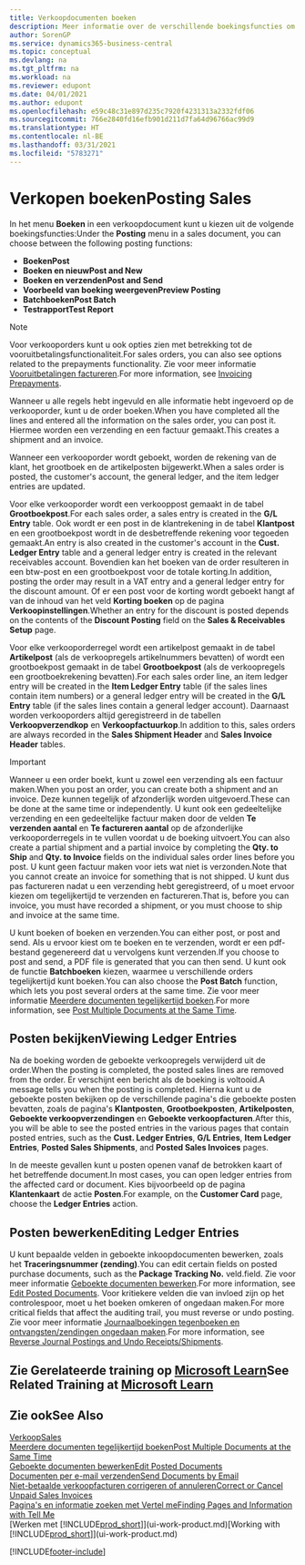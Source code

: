 ```yaml
---
title: Verkoopdocumenten boeken
description: Meer informatie over de verschillende boekingsfuncties om verkoopdocumenten te boeken en hoe u geboekte documenten kunt bijwerken.
author: SorenGP
ms.service: dynamics365-business-central
ms.topic: conceptual
ms.devlang: na
ms.tgt_pltfrm: na
ms.workload: na
ms.reviewer: edupont
ms.date: 04/01/2021
ms.author: edupont
ms.openlocfilehash: e59c48c31e897d235c7920f4231313a2332fdf06
ms.sourcegitcommit: 766e2840fd16efb901d211d7fa64d96766ac99d9
ms.translationtype: HT
ms.contentlocale: nl-BE
ms.lasthandoff: 03/31/2021
ms.locfileid: "5783271"
---
```

# <a name="posting-sales"></a><span data-ttu-id="b4846-103">Verkopen boeken</span><span class="sxs-lookup"><span data-stu-id="b4846-103">Posting Sales</span></span>

<span data-ttu-id="b4846-104">In het menu **Boeken** in een verkoopdocument kunt u kiezen uit de volgende boekingsfuncties:</span><span class="sxs-lookup"><span data-stu-id="b4846-104">Under the **Posting** menu in a sales document, you can choose between the following posting functions:</span></span>

* <span data-ttu-id="b4846-105">**Boeken**</span><span class="sxs-lookup"><span data-stu-id="b4846-105">**Post**</span></span>
* <span data-ttu-id="b4846-106">**Boeken en nieuw**</span><span class="sxs-lookup"><span data-stu-id="b4846-106">**Post and New**</span></span>
* <span data-ttu-id="b4846-107">**Boeken en verzenden**</span><span class="sxs-lookup"><span data-stu-id="b4846-107">**Post and Send**</span></span>
* <span data-ttu-id="b4846-108">**Voorbeeld van boeking weergeven**</span><span class="sxs-lookup"><span data-stu-id="b4846-108">**Preview Posting**</span></span>
* <span data-ttu-id="b4846-109">**Batchboeken**</span><span class="sxs-lookup"><span data-stu-id="b4846-109">**Post Batch**</span></span>
* <span data-ttu-id="b4846-110">**Testrapport**</span><span class="sxs-lookup"><span data-stu-id="b4846-110">**Test Report**</span></span>

> [!NOTE]
> <span data-ttu-id="b4846-111">Voor verkooporders kunt u ook opties zien met betrekking tot de vooruitbetalingsfunctionaliteit.</span><span class="sxs-lookup"><span data-stu-id="b4846-111">For sales orders, you can also see options related to the prepayments functionality.</span></span> <span data-ttu-id="b4846-112">Zie voor meer informatie [Vooruitbetalingen factureren](finance-invoice-prepayments.md).</span><span class="sxs-lookup"><span data-stu-id="b4846-112">For more information, see [Invoicing Prepayments](finance-invoice-prepayments.md).</span></span>

<span data-ttu-id="b4846-113">Wanneer u alle regels hebt ingevuld en alle informatie hebt ingevoerd op de verkooporder, kunt u de order boeken.</span><span class="sxs-lookup"><span data-stu-id="b4846-113">When you have completed all the lines and entered all the information on the sales order, you can post it.</span></span> <span data-ttu-id="b4846-114">Hiermee worden een verzending en een factuur gemaakt.</span><span class="sxs-lookup"><span data-stu-id="b4846-114">This creates a shipment and an invoice.</span></span>

<span data-ttu-id="b4846-115">Wanneer een verkooporder wordt geboekt, worden de rekening van de klant, het grootboek en de artikelposten bijgewerkt.</span><span class="sxs-lookup"><span data-stu-id="b4846-115">When a sales order is posted, the customer's account, the general ledger, and the item ledger entries are updated.</span></span>

<span data-ttu-id="b4846-116">Voor elke verkooporder wordt een verkooppost gemaakt in de tabel **Grootboekpost**.</span><span class="sxs-lookup"><span data-stu-id="b4846-116">For each sales order, a sales entry is created in the **G/L Entry** table.</span></span> <span data-ttu-id="b4846-117">Ook wordt er een post in de klantrekening in de tabel **Klantpost** en een grootboekpost wordt in de desbetreffende rekening voor tegoeden gemaakt.</span><span class="sxs-lookup"><span data-stu-id="b4846-117">An entry is also created in the customer's account in the **Cust. Ledger Entry** table and a general ledger entry is created in the relevant receivables account.</span></span> <span data-ttu-id="b4846-118">Bovendien kan het boeken van de order resulteren in een btw-post en een grootboekpost voor de totale korting.</span><span class="sxs-lookup"><span data-stu-id="b4846-118">In addition, posting the order may result in a VAT entry and a general ledger entry for the discount amount.</span></span> <span data-ttu-id="b4846-119">Of er een post voor de korting wordt geboekt hangt af van de inhoud van het veld **Korting boeken** op de pagina **Verkoopinstellingen**.</span><span class="sxs-lookup"><span data-stu-id="b4846-119">Whether an entry for the discount is posted depends on the contents of the **Discount Posting** field on the **Sales & Receivables Setup** page.</span></span>

<span data-ttu-id="b4846-120">Voor elke verkooporderregel wordt een artikelpost gemaakt in de tabel **Artikelpost** (als de verkoopregels artikelnummers bevatten) of wordt een grootboekpost gemaakt in de tabel **Grootboekpost** (als de verkoopregels een grootboekrekening bevatten).</span><span class="sxs-lookup"><span data-stu-id="b4846-120">For each sales order line, an item ledger entry will be created in the **Item Ledger Entry** table (if the sales lines contain item numbers) or a general ledger entry will be created in the **G/L Entry** table (if the sales lines contain a general ledger account).</span></span> <span data-ttu-id="b4846-121">Daarnaast worden verkooporders altijd geregistreerd in de tabellen **Verkoopverzendkop** en **Verkoopfactuurkop**.</span><span class="sxs-lookup"><span data-stu-id="b4846-121">In addition to this, sales orders are always recorded in the **Sales Shipment Header** and **Sales Invoice Header** tables.</span></span>

> [!IMPORTANT]  
> <span data-ttu-id="b4846-122">Wanneer u een order boekt, kunt u zowel een verzending als een factuur maken.</span><span class="sxs-lookup"><span data-stu-id="b4846-122">When you post an order, you can create both a shipment and an invoice.</span></span> <span data-ttu-id="b4846-123">Deze kunnen tegelijk of afzonderlijk worden uitgevoerd.</span><span class="sxs-lookup"><span data-stu-id="b4846-123">These can be done at the same time or independently.</span></span> <span data-ttu-id="b4846-124">U kunt ook een gedeeltelijke verzending en een gedeeltelijke factuur maken door de velden **Te verzenden aantal** en **Te factureren aantal** op de afzonderlijke verkooporderregels in te vullen voordat u de boeking uitvoert.</span><span class="sxs-lookup"><span data-stu-id="b4846-124">You can also create a partial shipment and a partial invoice by completing the **Qty. to Ship** and **Qty. to Invoice** fields on the individual sales order lines before you post.</span></span> <span data-ttu-id="b4846-125">U kunt geen factuur maken voor iets wat niet is verzonden.</span><span class="sxs-lookup"><span data-stu-id="b4846-125">Note that you cannot create an invoice for something that is not shipped.</span></span> <span data-ttu-id="b4846-126">U kunt dus pas factureren nadat u een verzending hebt geregistreerd, of u moet ervoor kiezen om tegelijkertijd te verzenden en factureren.</span><span class="sxs-lookup"><span data-stu-id="b4846-126">That is, before you can invoice, you must have recorded a shipment, or you must choose to ship and invoice at the same time.</span></span>

<span data-ttu-id="b4846-127">U kunt boeken of boeken en verzenden.</span><span class="sxs-lookup"><span data-stu-id="b4846-127">You can either post, or post and send.</span></span> <span data-ttu-id="b4846-128">Als u ervoor kiest om te boeken en te verzenden, wordt er een pdf-bestand gegenereerd dat u vervolgens kunt verzenden.</span><span class="sxs-lookup"><span data-stu-id="b4846-128">If you choose to post and send, a PDF file is generated that you can then send.</span></span> <span data-ttu-id="b4846-129">U kunt ook de functie **Batchboeken** kiezen, waarmee u verschillende orders tegelijkertijd kunt boeken.</span><span class="sxs-lookup"><span data-stu-id="b4846-129">You can also choose the **Post Batch** function, which lets you post several orders at the same time.</span></span> <span data-ttu-id="b4846-130">Zie voor meer informatie [Meerdere documenten tegelijkertijd boeken](ui-batch-posting.md).</span><span class="sxs-lookup"><span data-stu-id="b4846-130">For more information, see [Post Multiple Documents at the Same Time](ui-batch-posting.md).</span></span>

## <a name="viewing-ledger-entries"></a><span data-ttu-id="b4846-131">Posten bekijken</span><span class="sxs-lookup"><span data-stu-id="b4846-131">Viewing Ledger Entries</span></span>

<span data-ttu-id="b4846-132">Na de boeking worden de geboekte verkoopregels verwijderd uit de order.</span><span class="sxs-lookup"><span data-stu-id="b4846-132">When the posting is completed, the posted sales lines are removed from the order.</span></span> <span data-ttu-id="b4846-133">Er verschijnt een bericht als de boeking is voltooid.</span><span class="sxs-lookup"><span data-stu-id="b4846-133">A message tells you when the posting is completed.</span></span> <span data-ttu-id="b4846-134">Hierna kunt u de geboekte posten bekijken op de verschillende pagina's die geboekte posten bevatten, zoals de pagina's **Klantposten**, **Grootboekposten**, **Artikelposten**, **Geboekte verkoopverzendingen** en **Geboekte verkoopfacturen**.</span><span class="sxs-lookup"><span data-stu-id="b4846-134">After this, you will be able to see the posted entries in the various pages that contain posted entries, such as the **Cust. Ledger Entries**, **G/L Entries**, **Item Ledger Entries**, **Posted Sales Shipments**, and **Posted Sales Invoices** pages.</span></span>  

<span data-ttu-id="b4846-135">In de meeste gevallen kunt u posten openen vanaf de betrokken kaart of het betreffende document.</span><span class="sxs-lookup"><span data-stu-id="b4846-135">In most cases, you can open ledger entries from the affected card or document.</span></span> <span data-ttu-id="b4846-136">Kies bijvoorbeeld op de pagina **Klantenkaart** de actie **Posten**.</span><span class="sxs-lookup"><span data-stu-id="b4846-136">For example, on the **Customer Card** page, choose the **Ledger Entries** action.</span></span>

## <a name="editing-ledger-entries"></a><span data-ttu-id="b4846-137">Posten bewerken</span><span class="sxs-lookup"><span data-stu-id="b4846-137">Editing Ledger Entries</span></span>

<span data-ttu-id="b4846-138">U kunt bepaalde velden in geboekte inkoopdocumenten bewerken, zoals het **Traceringsnummer (zending)**.</span><span class="sxs-lookup"><span data-stu-id="b4846-138">You can edit certain fields on posted purchase documents, such as the **Package Tracking No.**</span></span> <span data-ttu-id="b4846-139">veld.</span><span class="sxs-lookup"><span data-stu-id="b4846-139">field.</span></span> <span data-ttu-id="b4846-140">Zie voor meer informatie [Geboekte documenten bewerken](across-edit-posted-document.md).</span><span class="sxs-lookup"><span data-stu-id="b4846-140">For more information, see [Edit Posted Documents](across-edit-posted-document.md).</span></span> <span data-ttu-id="b4846-141">Voor kritiekere velden die van invloed zijn op het controlespoor, moet u het boeken omkeren of ongedaan maken.</span><span class="sxs-lookup"><span data-stu-id="b4846-141">For more critical fields that affect the auditing trail, you must reverse or undo posting.</span></span> <span data-ttu-id="b4846-142">Zie voor meer informatie [Journaalboekingen tegenboeken en ontvangsten/zendingen ongedaan maken](finance-how-reverse-journal-posting.md).</span><span class="sxs-lookup"><span data-stu-id="b4846-142">For more information, see [Reverse Journal Postings and Undo Receipts/Shipments](finance-how-reverse-journal-posting.md).</span></span>

## <a name="see-related-training-at-microsoft-learn"></a><span data-ttu-id="b4846-143">Zie Gerelateerde training op [Microsoft Learn](/learn/modules/ship-invoice-items-dynamics-365-business-central/index)</span><span class="sxs-lookup"><span data-stu-id="b4846-143">See Related Training at [Microsoft Learn](/learn/modules/ship-invoice-items-dynamics-365-business-central/index)</span></span>

## <a name="see-also"></a><span data-ttu-id="b4846-144">Zie ook</span><span class="sxs-lookup"><span data-stu-id="b4846-144">See Also</span></span>

[<span data-ttu-id="b4846-145">Verkoop</span><span class="sxs-lookup"><span data-stu-id="b4846-145">Sales</span></span>](sales-manage-sales.md)  
[<span data-ttu-id="b4846-146">Meerdere documenten tegelijkertijd boeken</span><span class="sxs-lookup"><span data-stu-id="b4846-146">Post Multiple Documents at the Same Time</span></span>](ui-batch-posting.md)  
[<span data-ttu-id="b4846-147">Geboekte documenten bewerken</span><span class="sxs-lookup"><span data-stu-id="b4846-147">Edit Posted Documents</span></span>](across-edit-posted-document.md)  
[<span data-ttu-id="b4846-148">Documenten per e-mail verzenden</span><span class="sxs-lookup"><span data-stu-id="b4846-148">Send Documents by Email</span></span>](ui-how-send-documents-email.md)  
[<span data-ttu-id="b4846-149">Niet-betaalde verkoopfacturen corrigeren of annuleren</span><span class="sxs-lookup"><span data-stu-id="b4846-149">Correct or Cancel Unpaid Sales Invoices</span></span>](sales-how-correct-cancel-sales-invoice.md)  
[<span data-ttu-id="b4846-150">Pagina's en informatie zoeken met Vertel me</span><span class="sxs-lookup"><span data-stu-id="b4846-150">Finding Pages and Information with Tell Me</span></span>](ui-search.md)  
<span data-ttu-id="b4846-151">[Werken met [!INCLUDE[prod_short](includes/prod_short.md)]](ui-work-product.md)</span><span class="sxs-lookup"><span data-stu-id="b4846-151">[Working with [!INCLUDE[prod_short](includes/prod_short.md)]](ui-work-product.md)</span></span>

[!INCLUDE[footer-include](includes/footer-banner.md)]  
